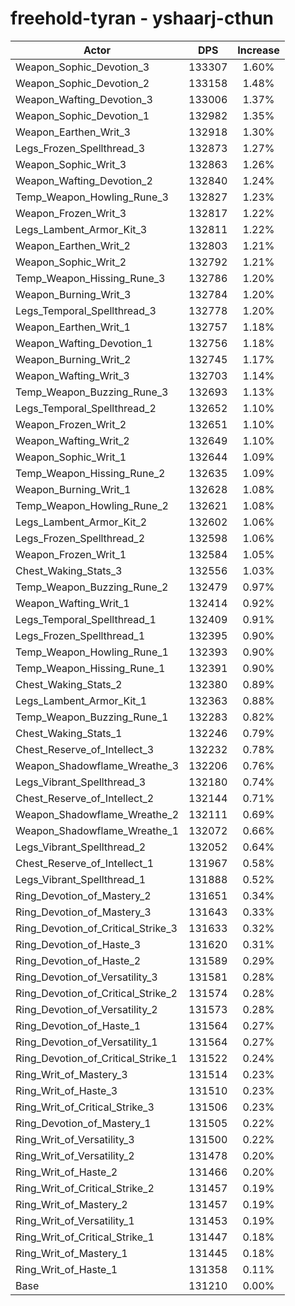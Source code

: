# freehold-tyran - yshaarj-cthun
| Actor | DPS | Increase |
|---|:---:|:---:|
|Weapon_Sophic_Devotion_3|133307|1.60%|
|Weapon_Sophic_Devotion_2|133158|1.48%|
|Weapon_Wafting_Devotion_3|133006|1.37%|
|Weapon_Sophic_Devotion_1|132982|1.35%|
|Weapon_Earthen_Writ_3|132918|1.30%|
|Legs_Frozen_Spellthread_3|132873|1.27%|
|Weapon_Sophic_Writ_3|132863|1.26%|
|Weapon_Wafting_Devotion_2|132840|1.24%|
|Temp_Weapon_Howling_Rune_3|132827|1.23%|
|Weapon_Frozen_Writ_3|132817|1.22%|
|Legs_Lambent_Armor_Kit_3|132811|1.22%|
|Weapon_Earthen_Writ_2|132803|1.21%|
|Weapon_Sophic_Writ_2|132792|1.21%|
|Temp_Weapon_Hissing_Rune_3|132786|1.20%|
|Weapon_Burning_Writ_3|132784|1.20%|
|Legs_Temporal_Spellthread_3|132778|1.20%|
|Weapon_Earthen_Writ_1|132757|1.18%|
|Weapon_Wafting_Devotion_1|132756|1.18%|
|Weapon_Burning_Writ_2|132745|1.17%|
|Weapon_Wafting_Writ_3|132703|1.14%|
|Temp_Weapon_Buzzing_Rune_3|132693|1.13%|
|Legs_Temporal_Spellthread_2|132652|1.10%|
|Weapon_Frozen_Writ_2|132651|1.10%|
|Weapon_Wafting_Writ_2|132649|1.10%|
|Weapon_Sophic_Writ_1|132644|1.09%|
|Temp_Weapon_Hissing_Rune_2|132635|1.09%|
|Weapon_Burning_Writ_1|132628|1.08%|
|Temp_Weapon_Howling_Rune_2|132621|1.08%|
|Legs_Lambent_Armor_Kit_2|132602|1.06%|
|Legs_Frozen_Spellthread_2|132598|1.06%|
|Weapon_Frozen_Writ_1|132584|1.05%|
|Chest_Waking_Stats_3|132556|1.03%|
|Temp_Weapon_Buzzing_Rune_2|132479|0.97%|
|Weapon_Wafting_Writ_1|132414|0.92%|
|Legs_Temporal_Spellthread_1|132409|0.91%|
|Legs_Frozen_Spellthread_1|132395|0.90%|
|Temp_Weapon_Howling_Rune_1|132393|0.90%|
|Temp_Weapon_Hissing_Rune_1|132391|0.90%|
|Chest_Waking_Stats_2|132380|0.89%|
|Legs_Lambent_Armor_Kit_1|132363|0.88%|
|Temp_Weapon_Buzzing_Rune_1|132283|0.82%|
|Chest_Waking_Stats_1|132246|0.79%|
|Chest_Reserve_of_Intellect_3|132232|0.78%|
|Weapon_Shadowflame_Wreathe_3|132206|0.76%|
|Legs_Vibrant_Spellthread_3|132180|0.74%|
|Chest_Reserve_of_Intellect_2|132144|0.71%|
|Weapon_Shadowflame_Wreathe_2|132111|0.69%|
|Weapon_Shadowflame_Wreathe_1|132072|0.66%|
|Legs_Vibrant_Spellthread_2|132052|0.64%|
|Chest_Reserve_of_Intellect_1|131967|0.58%|
|Legs_Vibrant_Spellthread_1|131888|0.52%|
|Ring_Devotion_of_Mastery_2|131651|0.34%|
|Ring_Devotion_of_Mastery_3|131643|0.33%|
|Ring_Devotion_of_Critical_Strike_3|131633|0.32%|
|Ring_Devotion_of_Haste_3|131620|0.31%|
|Ring_Devotion_of_Haste_2|131589|0.29%|
|Ring_Devotion_of_Versatility_3|131581|0.28%|
|Ring_Devotion_of_Critical_Strike_2|131574|0.28%|
|Ring_Devotion_of_Versatility_2|131573|0.28%|
|Ring_Devotion_of_Haste_1|131564|0.27%|
|Ring_Devotion_of_Versatility_1|131564|0.27%|
|Ring_Devotion_of_Critical_Strike_1|131522|0.24%|
|Ring_Writ_of_Mastery_3|131514|0.23%|
|Ring_Writ_of_Haste_3|131510|0.23%|
|Ring_Writ_of_Critical_Strike_3|131506|0.23%|
|Ring_Devotion_of_Mastery_1|131505|0.22%|
|Ring_Writ_of_Versatility_3|131500|0.22%|
|Ring_Writ_of_Versatility_2|131478|0.20%|
|Ring_Writ_of_Haste_2|131466|0.20%|
|Ring_Writ_of_Critical_Strike_2|131457|0.19%|
|Ring_Writ_of_Mastery_2|131457|0.19%|
|Ring_Writ_of_Versatility_1|131453|0.19%|
|Ring_Writ_of_Critical_Strike_1|131447|0.18%|
|Ring_Writ_of_Mastery_1|131445|0.18%|
|Ring_Writ_of_Haste_1|131358|0.11%|
|Base|131210|0.00%|

